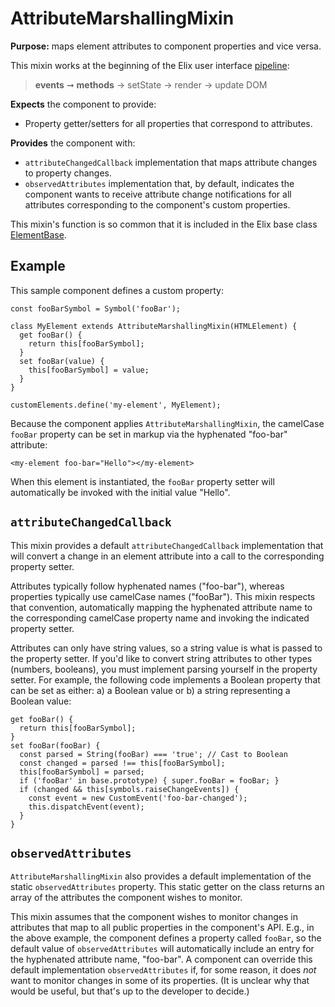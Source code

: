 # AttributeMarshallingMixin

**Purpose:** maps element attributes to component properties and vice versa.

This mixin works at the beginning of the Elix user interface [pipeline](pipeline):

> **events** ➞ **methods** → setState → render → update DOM

**Expects** the component to provide:
* Property getter/setters for all properties that correspond to attributes.

**Provides** the component with:
* `attributeChangedCallback` implementation that maps attribute changes to property changes.
* `observedAttributes` implementation that, by default, indicates the component wants to receive attribute change notifications for all attributes corresponding to the component's custom properties.

This mixin's function is so common that it is included in the Elix base class [ElementBase](./ElementBase).


## Example

This sample component defines a custom property:

    const fooBarSymbol = Symbol('fooBar');

    class MyElement extends AttributeMarshallingMixin(HTMLElement) {
      get fooBar() {
        return this[fooBarSymbol];
      }
      set fooBar(value) {
        this[fooBarSymbol] = value;
      }
    }

    customElements.define('my-element', MyElement);

Because the component applies `AttributeMarshallingMixin`, the camelCase `fooBar` property can be set in markup via the hyphenated "foo-bar" attribute:

    <my-element foo-bar="Hello"></my-element>

When this element is instantiated, the `fooBar` property setter will automatically be invoked with the initial value "Hello".


## `attributeChangedCallback`

This mixin provides a default `attributeChangedCallback` implementation that will convert a change in an element attribute into a call to the corresponding property setter.

Attributes typically follow hyphenated names ("foo-bar"), whereas properties typically use camelCase names ("fooBar"). This mixin respects that convention, automatically mapping the hyphenated attribute name to the corresponding camelCase property name and invoking the indicated property setter.

Attributes can only have string values, so a string value is what is passed to the property setter. If you'd like to convert string attributes to other types
(numbers, booleans), you must implement parsing yourself in the property setter. For example, the following code implements a Boolean property that can be set as either: a) a Boolean value or b) a string representing a Boolean value:

    get fooBar() {
      return this[fooBarSymbol];
    }
    set fooBar(fooBar) {
      const parsed = String(fooBar) === 'true'; // Cast to Boolean
      const changed = parsed !== this[fooBarSymbol];
      this[fooBarSymbol] = parsed;
      if ('fooBar' in base.prototype) { super.fooBar = fooBar; }
      if (changed && this[symbols.raiseChangeEvents]) {
        const event = new CustomEvent('foo-bar-changed');
        this.dispatchEvent(event);
      }
    }


## `observedAttributes`

`AttributeMarshallingMixin` also provides a default implementation of the static `observedAttributes` property. This static getter on the class returns an array of the attributes the component wishes to monitor.

This mixin assumes that the component wishes to monitor changes in attributes that map to all public properties in the component's API. E.g., in the above example, the component defines a property called `fooBar`, so the default value of `observedAttributes` will automatically include an entry for the hyphenated attribute name, "foo-bar". A component can override this default implementation `observedAttributes` if, for some reason, it does _not_ want to monitor changes in some of its properties. (It is unclear why that would be useful, but that's up to the developer to decide.)
